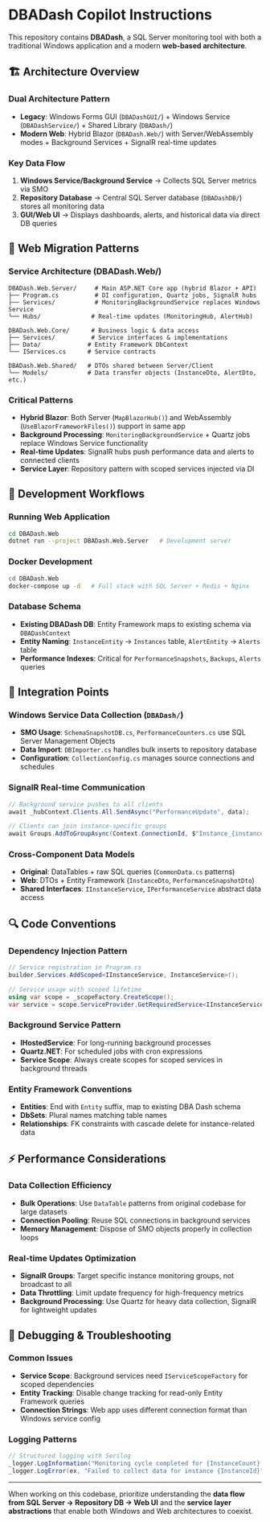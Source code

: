 # DBADash Copilot Instructions

This repository contains **DBADash**, a SQL Server monitoring tool with both a traditional Windows application and a modern **web-based architecture**.

## 🏗️ Architecture Overview

### Dual Architecture Pattern
- **Legacy**: Windows Forms GUI (`DBADashGUI/`) + Windows Service (`DBADashService/`) + Shared Library (`DBADash/`)
- **Modern Web**: Hybrid Blazor (`DBADash.Web/`) with Server/WebAssembly modes + Background Services + SignalR real-time updates

### Key Data Flow
1. **Windows Service/Background Service** → Collects SQL Server metrics via SMO
2. **Repository Database** → Central SQL Server database (`DBADashDB/`) stores all monitoring data
3. **GUI/Web UI** → Displays dashboards, alerts, and historical data via direct DB queries

## 🎯 Web Migration Patterns

### Service Architecture (DBADash.Web/)
```
DBADash.Web.Server/     # Main ASP.NET Core app (hybrid Blazor + API)
├── Program.cs          # DI configuration, Quartz jobs, SignalR hubs
├── Services/           # MonitoringBackgroundService replaces Windows Service
└── Hubs/              # Real-time updates (MonitoringHub, AlertHub)

DBADash.Web.Core/      # Business logic & data access
├── Services/          # Service interfaces & implementations
├── Data/             # Entity Framework DbContext
└── IServices.cs      # Service contracts

DBADash.Web.Shared/   # DTOs shared between Server/Client
└── Models/           # Data transfer objects (InstanceDto, AlertDto, etc.)
```

### Critical Patterns
- **Hybrid Blazor**: Both Server (`MapBlazorHub()`) and WebAssembly (`UseBlazorFrameworkFiles()`) support in same app
- **Background Processing**: `MonitoringBackgroundService` + Quartz jobs replace Windows Service functionality
- **Real-time Updates**: SignalR hubs push performance data and alerts to connected clients
- **Service Layer**: Repository pattern with scoped services injected via DI

## 🔧 Development Workflows

### Running Web Application
```bash
cd DBADash.Web
dotnet run --project DBADash.Web.Server   # Development server
```

### Docker Development
```bash
cd DBADash.Web
docker-compose up -d   # Full stack with SQL Server + Redis + Nginx
```

### Database Schema
- **Existing DBADash DB**: Entity Framework maps to existing schema via `DBADashContext`
- **Entity Naming**: `InstanceEntity` → `Instances` table, `AlertEntity` → `Alerts` table
- **Performance Indexes**: Critical for `PerformanceSnapshots`, `Backups`, `Alerts` queries

## 🚨 Integration Points

### Windows Service Data Collection (`DBADash/`)
- **SMO Usage**: `SchemaSnapshotDB.cs`, `PerformanceCounters.cs` use SQL Server Management Objects
- **Data Import**: `DBImporter.cs` handles bulk inserts to repository database
- **Configuration**: `CollectionConfig.cs` manages source connections and schedules

### SignalR Real-time Communication
```csharp
// Background service pushes to all clients
await _hubContext.Clients.All.SendAsync("PerformanceUpdate", data);

// Clients can join instance-specific groups
await Groups.AddToGroupAsync(Context.ConnectionId, $"Instance_{instanceId}");
```

### Cross-Component Data Models
- **Original**: DataTables + raw SQL queries (`CommonData.cs` patterns)
- **Web**: DTOs + Entity Framework (`InstanceDto`, `PerformanceSnapshotDto`)
- **Shared Interfaces**: `IInstanceService`, `IPerformanceService` abstract data access

## 🔍 Code Conventions

### Dependency Injection Pattern
```csharp
// Service registration in Program.cs
builder.Services.AddScoped<IInstanceService, InstanceService>();

// Service usage with scoped lifetime
using var scope = _scopeFactory.CreateScope();
var service = scope.ServiceProvider.GetRequiredService<IInstanceService>();
```

### Background Service Pattern
- **IHostedService**: For long-running background processes
- **Quartz.NET**: For scheduled jobs with cron expressions
- **Service Scope**: Always create scopes for scoped services in background threads

### Entity Framework Conventions
- **Entities**: End with `Entity` suffix, map to existing DBA Dash schema
- **DbSets**: Plural names matching table names
- **Relationships**: FK constraints with cascade delete for instance-related data

## ⚡ Performance Considerations

### Data Collection Efficiency
- **Bulk Operations**: Use `DataTable` patterns from original codebase for large datasets
- **Connection Pooling**: Reuse SQL connections in background services
- **Memory Management**: Dispose of SMO objects properly in collection loops

### Real-time Updates Optimization
- **SignalR Groups**: Target specific instance monitoring groups, not broadcast to all
- **Data Throttling**: Limit update frequency for high-frequency metrics
- **Background Processing**: Use Quartz for heavy data collection, SignalR for lightweight updates

## 🔧 Debugging & Troubleshooting

### Common Issues
- **Service Scope**: Background services need `IServiceScopeFactory` for scoped dependencies
- **Entity Tracking**: Disable change tracking for read-only Entity Framework queries
- **Connection Strings**: Web app uses different connection format than Windows service config

### Logging Patterns
```csharp
// Structured logging with Serilog
_logger.LogInformation("Monitoring cycle completed for {InstanceCount} instances", instances.Count());
_logger.LogError(ex, "Failed to collect data for instance {InstanceId}", instanceId);
```

---

When working on this codebase, prioritize understanding the **data flow from SQL Server → Repository DB → Web UI** and the **service layer abstractions** that enable both Windows and Web architectures to coexist.
